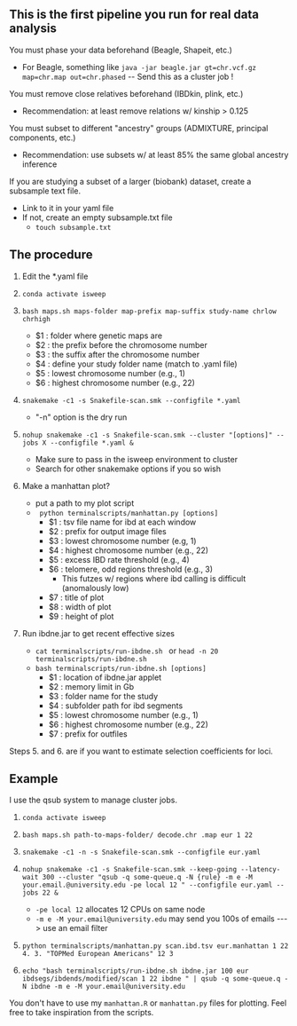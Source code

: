## This is the first pipeline you run for real data analysis

You must phase your data beforehand (Beagle, Shapeit, etc.)
- For Beagle, something like ` java -jar beagle.jar gt=chr.vcf.gz map=chr.map out=chr.phased `
-- Send this as a cluster job !

You must remove close relatives beforehand (IBDkin, plink, etc.)
- Recommendation: at least remove relations w/ kinship > 0.125

You must subset to different "ancestry" groups (ADMIXTURE, principal components, etc.)
- Recommendation: use subsets w/ at least 85% the same global ancestry inference

If you are studying a subset of a larger (biobank) dataset, create a subsample text file.
- Link to it in your yaml file
- If not, create an empty subsample.txt file
    - ` touch subsample.txt `

## The procedure

1. Edit the *.yaml file
2. ` conda activate isweep `
3. `bash maps.sh maps-folder map-prefix map-suffix study-name chrlow chrhigh`
    - $1 : folder where genetic maps are
    - $2 : the prefix before the chromosome number
    - $3 : the suffix after the chromosome number
    - $4 : define your study folder name (match to .yaml file)
    - $5 : lowest chromosome number (e.g., 1)
    - $6 : highest chromosome number (e.g., 22)

3. ` snakemake -c1 -s Snakefile-scan.smk --configfile *.yaml `
    - "-n" option is the dry run

4. `nohup snakemake -c1 -s Snakefile-scan.smk --cluster "[options]" --jobs X --configfile *.yaml & `
    - Make sure to pass in the isweep environment to cluster
    - Search for other snakemake options if you so wish

5. Make a manhattan plot?
    - put a path to my plot script
    - ` python terminalscripts/manhattan.py [options]`
        - $1 : tsv file name for ibd at each window
        - $2 : prefix for output image files
        - $3 : lowest chromosome number (e.g, 1)
        - $4 : highest chromosome number (e.g., 22)
        - $5 : excess IBD rate threshold (e.g., 4)
        - $6 : telomere, odd regions threshold (e.g., 3)
            - This futzes w/ regions where ibd calling is difficult (anomalously low)
        - $7 : title of plot
        - $8 : width of plot
        - $9 : height of plot

6. Run ibdne.jar to get recent effective sizes
    - `cat terminalscripts/run-ibdne.sh ` or `head -n 20 terminalscripts/run-ibdne.sh `
    - `bash terminalscripts/run-ibdne.sh [options] `
        - $1 : location of ibdne.jar applet
        - $2 : memory limit in Gb
        - $3 : folder name for the study
        - $4 : subfolder path for ibd segments
        - $5 : lowest chromosome number (e.g., 1)
        - $6 : highest chromosome number (e.g., 22)
        - $7 : prefix for outfiles 

Steps 5. and 6. are if you want to estimate selection coefficients for loci.

## Example

I use the qsub system to manage cluster jobs.

1. `conda activate isweep`
2. ` bash maps.sh path-to-maps-folder/ decode.chr .map eur 1 22 `
3. `snakemake -c1 -n -s Snakefile-scan.smk --configfile eur.yaml`

4. `nohup snakemake -c1 -s Snakefile-scan.smk --keep-going --latency-wait 300 --cluster "qsub -q some-queue.q -N {rule} -m e -M your.email.@university.edu -pe local 12 " --configfile eur.yaml --jobs 22 & `
    - `-pe local 12` allocates 12 CPUs on same node
     - `-m e -M your.email@university.edu` may send you 100s of emails ---> use an email filter

5. `python terminalscripts/manhattan.py scan.ibd.tsv eur.manhattan 1 22 4. 3. "TOPMed European Americans" 12 3` 


6. ` echo "bash terminalscripts/run-ibdne.sh ibdne.jar 100 eur ibdsegs/ibdends/modified/scan 1 22 ibdne " | qsub -q some-queue.q -N ibdne -m e -M your.email@university.edu `

You don't have to use my `manhattan.R` or `manhattan.py` files for plotting. Feel free to take inspiration from the scripts.